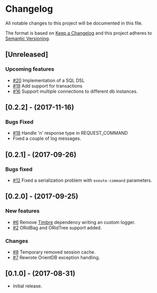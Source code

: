 # Changelog
All notable changes to this project will be documented in this file.

The format is based on [Keep a Changelog](http://keepachangelog.com/en/1.0.0/)
and this project adheres to [Semantic Versioning](http://semver.org/spec/v2.0.0.html).

## [Unreleased]

### Upcoming features

* [#20](https://github.com/7bridges-eu/clj-odbp/issues/20) Implementation of a
  SQL DSL
* [#19](https://github.com/7bridges-eu/clj-odbp/issues/19) Add support for
  transactions
* [#16](https://github.com/7bridges-eu/clj-odbp/issues/16) Support multiple
  connections to different db instances.

## [0.2.2] - (2017-11-16)

### Bugs Fixed

* [#18](https://github.com/7bridges-eu/clj-odbp/issues/18) Handle 'n' response
  type in REQUEST_COMMAND
* Fixed a couple of log messages.

## [0.2.1] - (2017-09-26)

### Bugs fixed

* [#12](https://github.com/7bridges-eu/clj-odbp/issues/12) Fixed a serialization
  problem with `exeute-command` parameters.

## [0.2.0] - (2017-09-25)

### New features

* [#6](https://github.com/7bridges-eu/clj-odbp/issues/3) Remove [Timbre](https://github.com/ptaoussanis/timbre)
  dependency writing an custom logger.
* [#2](https://github.com/7bridges-eu/clj-odbp/issues/2) ORidBag and ORidTree
  support added.

### Changes

* [#8](https://github.com/7bridges-eu/clj-odbp/issues/8) Temporary removed
  session cache.
* [#7](https://github.com/7bridges-eu/clj-odbp/issues/7) Rewrote OrientDB
  exception handling.

## [0.1.0] - (2017-08-31)

* Initial release.
